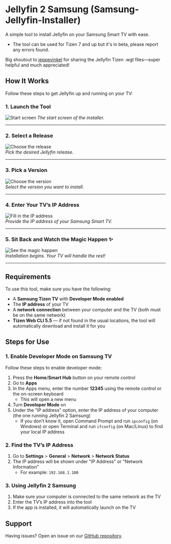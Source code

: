 # Jellyfin 2 Samsung  (Samsung-Jellyfin-Installer)

A simple tool to install Jellyfin on your Samsung Smart TV with ease.
 - The tool can be used for Tizen 7 and up but it's in beta, please report any errors found.

Big shoutout to [jeppevinkel](https://github.com/jeppevinkel/jellyfin-tizen-builds) for sharing the Jellyfin Tizen .wgt files—super helpful and much appreciated!

## How It Works

Follow these steps to get Jellyfin up and running on your TV:

### 1. Launch the Tool

![Start screen](https://github.com/user-attachments/assets/3a846291-068b-4c32-9453-27704974ef32)
_The start screen of the installer._

---

### 2. Select a Release

![Choose the release](https://github.com/user-attachments/assets/8e85b079-fdc0-4fba-bd4d-94ba9f00d9da)  
_Pick the desired Jellyfin release._

---

### 3. Pick a Version

![Choose the version](https://github.com/user-attachments/assets/10849d7b-313a-454b-addf-f0e6e348f63f)  
_Select the version you want to install._

---

### 4. Enter Your TV’s IP Address

![Fill in the IP address](https://github.com/user-attachments/assets/740cb166-b77d-4991-90a7-f6fcd09cc840)  
_Provide the IP address of your Samsung Smart TV._

---

### 5. Sit Back and Watch the Magic Happen ✨

![See the magic happen](https://github.com/user-attachments/assets/40e28dca-f741-4df1-904b-e2db975f68d6)  
_Installation begins. Your TV will handle the rest!_

---

## Requirements
To use this tool, make sure you have the following:

- A **Samsung Tizen TV** with **Developer Mode enabled**  
- The **IP address** of your TV  
- A **network connection** between your computer and the TV (both must be on the same network)  
- **Tizen Web CLI 5.5** — if not found in the usual locations, the tool will automatically download and install it for you

## Steps for Use

### 1. Enable Developer Mode on Samsung TV
Follow these steps to enable developer mode:

1. Press the **Home**/**Smart Hub** button on your remote control  
2. Go to **Apps**  
3. In the Apps menu, enter the number **12345** using the remote control or the on-screen keyboard  
   - This will open a new menu  
4. Turn **Developer Mode** on  
5. Under the "IP address" option, enter the IP address of your computer (the one running Jellyfin 2 Samsung)  
   - If you don’t know it, open Command Prompt and run `ipconfig` (on Windows) or open Terminal and run `ifconfig` (on Mac/Linux) to find your local IP address  

### 2. Find the TV’s IP Address

1. Go to **Settings** > **General** > **Network** > **Network Status**  
2. The IP address will be shown under "IP Address" or "Network Information"  
   - For example: `192.168.1.100`

### 3. Using Jellyfin 2 Samsung

1. Make sure your computer is connected to the same network as the TV  
2. Enter the TV’s IP address into the tool  
3. If the app is installed, it will automatically launch on the TV  

## Support

Having issues? Open an issue on our [GitHub repository](https://github.com/PatrickSt1991/Samsung-Jellyfin-Installer).
